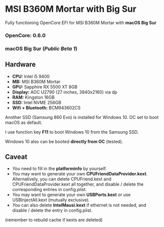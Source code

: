 # MSI B360M Mortar with Big Sur
Fully functioning OpenCore EFI for MSI B360M Mortar with **macOS Big Sur**

### OpenCore: 0.6.0
### macOS Big Sur (*Public Beta 1*)

## Hardware
- **CPU:** Intel i5 9400
- **MB:** MSI B360M Mortar
- **GPU:** Sapphire RX 5500 XT 8GB
- **Display:** AOC U2790 (27 inches, 3840x2160) via dp
- **RAM:** Kingston 16GB
- **SSD:** Intel NVME 256GB
- **Wifi + Bluetooth:** BCM943602CS

Another SSD (Samsung 860 Evo) is installed for Windows 10. OC set to boot macOS as default. 

I use function key **F11** to boot Windows 10 from the Samsung SSD.

Windows 10 also can be booted **directly from OC** (tested).

## Caveat

- *You* need to fill in the **platforminfo** by yourself.
- *You* may want to generate your own **CPUFriendDataProvider.kext**. Alternatively, you can delete CPUFriend.kext and CPUFriendDataProvider.kext all together, and disable / delete the corresponding entries in config.plist.
- *You* may want to generate your own **USBPorts.kext** or use USBInjectAll.kext (mutually exclusive).
- *You* can also delete **IntelMausi.kext** if ethernet is not needed, and disable / delete the entry in config.plist.

(remember to rebuild cache if kexts are deleted)
